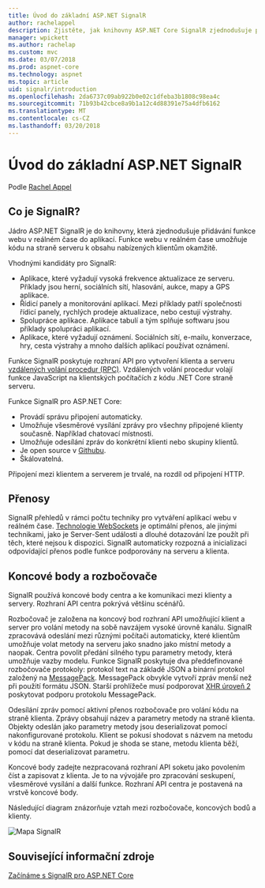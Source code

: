 ```yaml
---
title: Úvod do základní ASP.NET SignalR
author: rachelappel
description: Zjistěte, jak knihovny ASP.NET Core SignalR zjednodušuje přidávání funkce webu v reálném čase do aplikací.
manager: wpickett
ms.author: rachelap
ms.custom: mvc
ms.date: 03/07/2018
ms.prod: aspnet-core
ms.technology: aspnet
ms.topic: article
uid: signalr/introduction
ms.openlocfilehash: 2da6737c09ab922b0e02c1dfeba3b1808c98ea4c
ms.sourcegitcommit: 71b93b42cbce8a9b1a12c4d88391e75a4dfb6162
ms.translationtype: MT
ms.contentlocale: cs-CZ
ms.lasthandoff: 03/20/2018
---
```

# <a name="introduction-to-aspnet-core-signalr"></a>Úvod do základní ASP.NET SignalR

Podle [Rachel Appel](https://twitter.com/rachelappel)

## <a name="what-is-signalr"></a>Co je SignalR?

Jádro ASP.NET SignalR je do knihovny, která zjednodušuje přidávání funkce webu v reálném čase do aplikací. Funkce webu v reálném čase umožňuje kódu na straně serveru k obsahu nabízených klientům okamžitě.

Vhodnými kandidáty pro SignalR:

* Aplikace, které vyžadují vysoká frekvence aktualizace ze serveru. Příklady jsou herní, sociálních sítí, hlasování, aukce, mapy a GPS aplikace.
* Řídicí panely a monitorování aplikací. Mezi příklady patří společnosti řídicí panely, rychlých prodeje aktualizace, nebo cestují výstrahy.
* Spolupráce aplikace. Aplikace tabulí a tým splňuje softwaru jsou příklady spolupráci aplikací.
* Aplikace, které vyžadují oznámení. Sociálních sítí, e-mailu, konverzace, hry, cesta výstrahy a mnoho dalších aplikací používat oznámení.

Funkce SignalR poskytuje rozhraní API pro vytvoření klienta a serveru [vzdálených volání procedur (RPC)](https://wikipedia.org/wiki/Remote_procedure_call). Vzdálených volání procedur volají funkce JavaScript na klientských počítačích z kódu .NET Core straně serveru.

Funkce SignalR pro ASP.NET Core:

* Provádí správu připojení automaticky.
* Umožňuje všesměrové vysílání zprávy pro všechny připojené klienty současně. Například chatovací místnosti.
* Umožňuje odesílání zpráv do konkrétní klienti nebo skupiny klientů.
* Je open source v [Githubu](https://github.com/aspnet/signalr).
* Škálovatelná.

Připojení mezi klientem a serverem je trvalé, na rozdíl od připojení HTTP.

## <a name="transports"></a>Přenosy

SignalR přehledů v rámci počtu techniky pro vytváření aplikací webu v reálném čase. [Technologie WebSockets](https://tools.ietf.org/html/rfc7118) je optimální přenos, ale jinými technikami, jako je Server-Sent události a dlouhé dotazování lze použít při těch, které nejsou k dispozici. SignalR automaticky rozpozná a inicializaci odpovídající přenos podle funkce podporovány na serveru a klienta.

## <a name="hubs-and-endpoints"></a>Koncové body a rozbočovače

SignalR používá koncové body centra a ke komunikaci mezi klienty a servery. Rozhraní API centra pokrývá většinu scénářů.

Rozbočovač je založena na koncový bod rozhraní API umožňující klient a server pro volání metody na sobě navzájem vysoké úrovně kanálu. SignalR zpracovává odeslání mezi různými počítači automaticky, které klientům umožňuje volat metody na serveru jako snadno jako místní metody a naopak. Centra povolit předání silného typu parametry metody, která umožňuje vazby modelu. Funkce SignalR poskytuje dva předdefinované rozbočovače protokoly: protokol text na základě JSON a binární protokol založený na [MessagePack](https://msgpack.org/).  MessagePack obvykle vytvoří zpráv menší než při použití formátu JSON. Starší prohlížeče musí podporovat [XHR úroveň 2](https://caniuse.com/#feat=xhr2) poskytovat podporu protokolu MessagePack.

Odesílání zpráv pomocí aktivní přenos rozbočovače pro volání kódu na straně klienta. Zprávy obsahují název a parametry metody na straně klienta. Objekty odeslán jako parametry metody jsou deserializovat pomocí nakonfigurované protokolu. Klient se pokusí shodovat s názvem na metodu v kódu na straně klienta. Pokud je shoda se stane, metodu klienta běží, pomocí dat deserializovat parametru.

Koncové body zadejte nezpracovaná rozhraní API soketu jako povolením číst a zapisovat z klienta. Je to na vývojáře pro zpracování seskupení, všesměrové vysílání a další funkce. Rozhraní API centra je postavená na vrstvě koncové body.

Následující diagram znázorňuje vztah mezi rozbočovače, koncových bodů a klienty.

![Mapa SignalR](introduction/_static/signalr-core-architecture.png)

## <a name="related-resources"></a>Související informační zdroje

[Začínáme s SignalR pro ASP.NET Core](xref:signalr/get-started)

